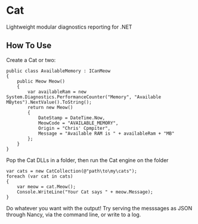 Cat
=========

Lightweight modular diagnostics reporting for .NET

How To Use
----------

Create a Cat or two:

```
public class AvailableMemory : ICanMeow
{
	public Meow Meow()
	{
		var availableRam = new System.Diagnostics.PerformanceCounter("Memory", "Available MBytes").NextValue().ToString();
		return new Meow()
		{
			DateStamp = DateTime.Now,
			MeowCode = "AVAILABLE_MEMORY",
			Origin = "Chris' Cpmpiter",
			Message = "Available RAM is " + availableRam + "MB"
		};
	}
}
```

Pop the Cat DLLs in a folder, then run the Cat engine on the folder

```
var cats = new CatCollection(@"path\to\my\cats");
foreach (var cat in cats)
{
	var meow = cat.Meow();
	Console.WriteLine("Your Cat says " + meow.Message);
}
```

Do whatever you want with the output! Try serving the messsages as JSON through Nancy, via the command line, or write to a log. 


